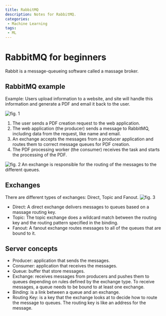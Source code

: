 ```yaml
---
title: RabbitMQ
description: Notes for RabbitMQ.
categories:
 - Machine Learning
tags:
 - ML
---
```

# RabbitMQ for beginners
Rabbit is a message-queueing software called a massage broker.

## RabbitMQ example
Example: Users upload information to a website, and site will handle this information and generate a PDF and email it back to the user.

![fig. 1](https://www.cloudamqp.com/img/blog/rabbitmq-beginners-updated.png)
1. The user sends a PDF creation request to the web application.
2. The web application (the producer) sends a message to RabbitMQ, including data from the request, like name and email.
3. An exchange accepts the messages from a producer application and routes them to correct message queues for PDF creation.
4. The PDF processing worker (the consumer) receives the task and starts the processing of the PDF.

![fig. 2](https://www.cloudamqp.com/img/blog/exchanges-bidings-routing-keys.png)
An exchange is responsible for the routing of the messages to the different queues.
## Exchanges
There are different types of exchanges: Direct, Topic and Fanout.
![fig. 3](https://www.cloudamqp.com/img/blog/exchanges-topic-fanout-direct.png)

* Direct: A direct exchange delivers messages to queues based on a massage routing key.
* Topic: The topic exchange does a wildcard match between the routing key and the routing pattern specified in the binding.
* Fanout: A fanout exchange routes messages to all of the queues that are bound to it.

## Server concepts
* Producer: application that sends the messages.
* Consumer: application that receives the messages.
* Queue: buffer that store messages.
* Exchange: receives messages from producers and pushes them to queues depending on rules defined by the exchange type. To receive messages, a queue needs to be bound to at least one exchange.
* Binding: is a link between a queue and an exchange.
* Routing Key: is a key that the exchange looks at to decide how to route the message to queues. The routing key is like an address for the message.